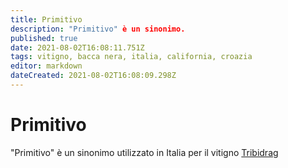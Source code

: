 ```yaml
---
title: Primitivo
description: "Primitivo" è un sinonimo.
published: true
date: 2021-08-02T16:08:11.751Z
tags: vitigno, bacca nera, italia, california, croazia
editor: markdown
dateCreated: 2021-08-02T16:08:09.298Z
---
```


# Primitivo
"Primitivo" è un sinonimo utilizzato in Italia per il vitigno [Tribidrag](/vitigni/bacca-nera/tribidrag)